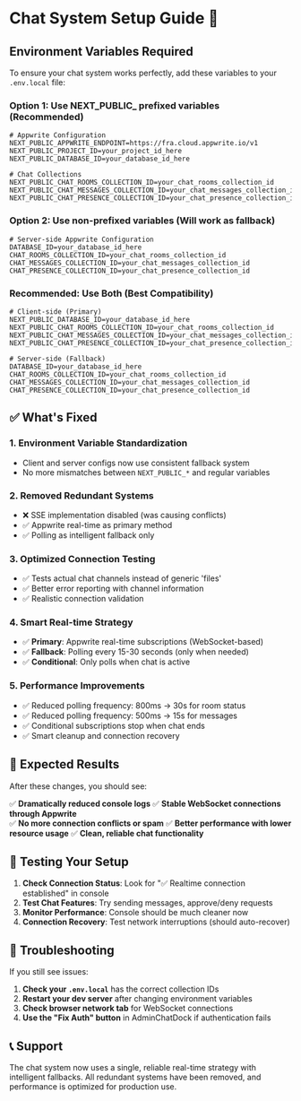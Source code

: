 # Chat System Setup Guide 🚀

## Environment Variables Required

To ensure your chat system works perfectly, add these variables to your `.env.local` file:

### **Option 1: Use NEXT_PUBLIC_ prefixed variables (Recommended)**
```env
# Appwrite Configuration
NEXT_PUBLIC_APPWRITE_ENDPOINT=https://fra.cloud.appwrite.io/v1
NEXT_PUBLIC_PROJECT_ID=your_project_id_here
NEXT_PUBLIC_DATABASE_ID=your_database_id_here

# Chat Collections
NEXT_PUBLIC_CHAT_ROOMS_COLLECTION_ID=your_chat_rooms_collection_id
NEXT_PUBLIC_CHAT_MESSAGES_COLLECTION_ID=your_chat_messages_collection_id  
NEXT_PUBLIC_CHAT_PRESENCE_COLLECTION_ID=your_chat_presence_collection_id
```

### **Option 2: Use non-prefixed variables (Will work as fallback)**
```env
# Server-side Appwrite Configuration
DATABASE_ID=your_database_id_here
CHAT_ROOMS_COLLECTION_ID=your_chat_rooms_collection_id
CHAT_MESSAGES_COLLECTION_ID=your_chat_messages_collection_id
CHAT_PRESENCE_COLLECTION_ID=your_chat_presence_collection_id
```

### **Recommended: Use Both (Best Compatibility)**
```env
# Client-side (Primary)
NEXT_PUBLIC_DATABASE_ID=your_database_id_here
NEXT_PUBLIC_CHAT_ROOMS_COLLECTION_ID=your_chat_rooms_collection_id
NEXT_PUBLIC_CHAT_MESSAGES_COLLECTION_ID=your_chat_messages_collection_id
NEXT_PUBLIC_CHAT_PRESENCE_COLLECTION_ID=your_chat_presence_collection_id

# Server-side (Fallback)
DATABASE_ID=your_database_id_here
CHAT_ROOMS_COLLECTION_ID=your_chat_rooms_collection_id
CHAT_MESSAGES_COLLECTION_ID=your_chat_messages_collection_id
CHAT_PRESENCE_COLLECTION_ID=your_chat_presence_collection_id
```

## ✅ What's Fixed

### 1. **Environment Variable Standardization**
- Client and server configs now use consistent fallback system
- No more mismatches between `NEXT_PUBLIC_*` and regular variables

### 2. **Removed Redundant Systems**
- ❌ SSE implementation disabled (was causing conflicts)
- ✅ Appwrite real-time as primary method
- ✅ Polling as intelligent fallback only

### 3. **Optimized Connection Testing**
- ✅ Tests actual chat channels instead of generic 'files'
- ✅ Better error reporting with channel information
- ✅ Realistic connection validation

### 4. **Smart Real-time Strategy**
- ✅ **Primary**: Appwrite real-time subscriptions (WebSocket-based)
- ✅ **Fallback**: Polling every 15-30 seconds (only when needed)
- ✅ **Conditional**: Only polls when chat is active

### 5. **Performance Improvements**
- ✅ Reduced polling frequency: 800ms → 30s for room status
- ✅ Reduced polling frequency: 500ms → 15s for messages  
- ✅ Conditional subscriptions stop when chat ends
- ✅ Smart cleanup and connection recovery

## 🎯 Expected Results

After these changes, you should see:

✅ **Dramatically reduced console logs**
✅ **Stable WebSocket connections through Appwrite**  
✅ **No more connection conflicts or spam**
✅ **Better performance with lower resource usage**
✅ **Clean, reliable chat functionality**

## 🔧 Testing Your Setup

1. **Check Connection Status**: Look for "✅ Realtime connection established" in console
2. **Test Chat Features**: Try sending messages, approve/deny requests  
3. **Monitor Performance**: Console should be much cleaner now
4. **Connection Recovery**: Test network interruptions (should auto-recover)

## 🚨 Troubleshooting

If you still see issues:

1. **Check your `.env.local`** has the correct collection IDs
2. **Restart your dev server** after changing environment variables
3. **Check browser network tab** for WebSocket connections
4. **Use the "Fix Auth" button** in AdminChatDock if authentication fails

## 📞 Support

The chat system now uses a single, reliable real-time strategy with intelligent fallbacks. All redundant systems have been removed, and performance is optimized for production use.
